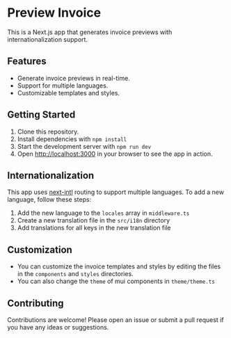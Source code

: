 # Preview Invoice
This is a Next.js app that generates invoice previews with internationalization support.

## Features
- Generate invoice previews in real-time.
- Support for multiple languages.
- Customizable templates and styles.

## Getting Started

1. Clone this repository.
2. Install dependencies with `npm install`
3. Start the development server with `npm run dev`
4. Open [http://localhost:3000](http://localhost:3000) in your browser to see the app in action.

## Internationalization

This app uses [next-intl](https://next-intl-docs.vercel.app/) routing to support multiple languages. To add a new language, follow these steps:

1. Add the new language to the `locales` array in `middleware.ts`
2. Create a new translation file in the `src/i18n` directory
3. Add translations for all keys in the new translation file

## Customization

- You can customize the invoice templates and styles by editing the files in the `components` and `styles` directories.
- You can also change the `theme` of mui components in `theme/theme.ts`

## Contributing
Contributions are welcome! Please open an issue or submit a pull request if you have any ideas or suggestions.
